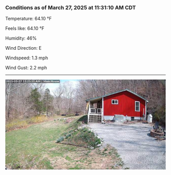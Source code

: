 ### Conditions as of March 27, 2025 at 11:31:10 AM CDT 

Temperature: 64.10 &deg;F

Feels like: 64.10 &deg;F

Humidity: 46%

Wind Direction: E

Windspeed: 1.3 mph

Wind Gust: 2.2 mph

---

<img src="./images/latest.jpeg"/>


